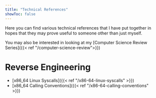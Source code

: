 ```yaml
---
title: "Technical References"
showToc: false
---
```


Here you can find various technical references that I have put together in hopes that they may prove useful to someone other than just myself.

You may also be interested in looking at my [Computer Science Review Series]({{< ref "/computer-science-review">}})

# Reverse Engineering

* [x86_64 Linux Syscalls]({{< ref "/x86-64-linux-syscalls" >}})
* [x86_64 Calling Conventions]({{< ref "/x86-64-calling-conventions" >}})